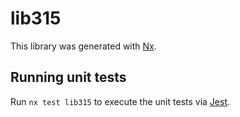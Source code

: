 # lib315

This library was generated with [Nx](https://nx.dev).

## Running unit tests

Run `nx test lib315` to execute the unit tests via [Jest](https://jestjs.io).
